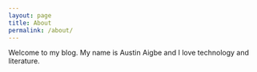 ```yaml
---
layout: page
title: About
permalink: /about/
---
```


Welcome to my blog. My name is Austin Aigbe and I love technology and literature.
